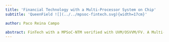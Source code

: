 ```yaml
---
title: 'Financial Technology with a Multi-Processor System on Chip'
subtitle: 'QueenField ![](../../mpsoc-fintech.svg){width=17cm}'

author: Paco Reina Campo

abstract: FinTech with a MPSoC-NTM verified with UVM/OSVVM/FV. A Multi-Processor System on Chip (MPSoC) is a System on Chip (SoC) which includes multiple Processing Units (PU). As such, it is a Multi-Core System-on-Chip. All PUs are linked to each other by a Network on Chip (NoC). These technologies meet the performance needs of multimedia applications, telecommunication architectures or network security. An Automation Financial Method (AFM) is the technology and innovation that aims to compete with Traditional Financial Methods in the delivery of financial services. It is an emerging industry that uses technology to improve activities in finance. AFM is the new applications, processes, products, or business models in the financial services industry, composed of complementary financial services and provided as an end-to-end process via the Internet.
---
```

